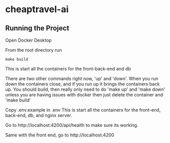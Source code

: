 # cheaptravel-ai

## Running the Project

Open Docker Desktop

From the root directory run 
```
make build
```
This is start all the containers for the front-back-end and db

There are two other commands right now, 'up' and 'down'. When you run down the containers close, and if you run up it brings the 
containers back up. You should build, then really only need to do 'make up' and 'make down' unless you are having issues with docker
then just delete the container and 'make build'

Copy .env.example in .env
This is start all the containers for the front-end, back-end, db, and nginx server.

Go to http://localhost:4200/api/health to make sure its working.

Same with the front end, go to http://localhost:4200
